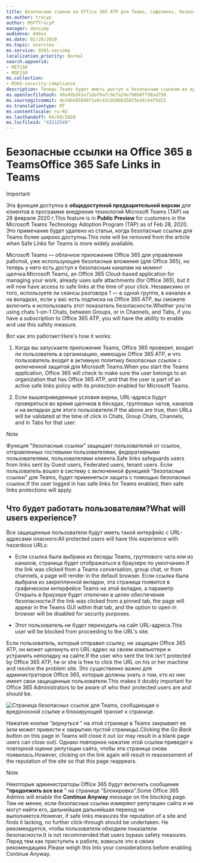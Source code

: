 ```yaml
---
title: Безопасные ссылки на Office 365 ATP для Teams, сафелинкс, безопасные ссылки, блокировать вредоносные ссылки, Office 365 ATP, безопасные ссылки Teams, остановить пользователей щелкать неправильные ссылки, вредоносные ссылки
ms.author: tracyp
author: MSFTTracyP
manager: dansimp
audience: Admin
ms.date: 02/28/2020
ms.topic: overview
ms.service: O365-seccomp
localization_priority: Normal
search.appverid:
- MET150
- MOE150
ms.collection:
- M365-security-compliance
description: Теперь Teams будет иметь доступ к безопасным ссылкам во время щелчка. Если вы используете сеансы разговора 1 — от 1, между группами, в каналах и на вкладках, если у вас есть подписка на Office 365 ATP, вы сможете включить и использовать эту функцию безопасности.
ms.openlocfilehash: 49a49bd41e71daf0afc9e7a24e79898ff98ad798
ms.sourcegitcommit: 4a34b48584071e0c43c920bb35025e34cb4f5d15
ms.translationtype: MT
ms.contentlocale: ru-RU
ms.lasthandoff: 04/09/2020
ms.locfileid: "43212549"
---
```

<!--06/21/2019-->

# <a name="office-365-safe-links-in-teams"></a><span data-ttu-id="df27d-104">Безопасные ссылки на Office 365 в Teams</span><span class="sxs-lookup"><span data-stu-id="df27d-104">Office 365 Safe Links in Teams</span></span>

> [!IMPORTANT]
> <span data-ttu-id="df27d-105">Эта функция доступна в **общедоступной предварительной версии** для клиентов в программе внедрения технологий Microsoft Teams (TAP) на 28 февраля 2020 г.</span><span class="sxs-lookup"><span data-stu-id="df27d-105">This feature is in **Public Preview** for customers in the Microsoft Teams Technology Adoption Program (TAP) as of Feb 28, 2020.</span></span> <span data-ttu-id="df27d-106">Это примечание будет удалено из статьи, когда безопасные ссылки для Teams более широко доступны.</span><span class="sxs-lookup"><span data-stu-id="df27d-106">This note will be removed from the article when Safe Links for Teams is more widely available.</span></span>

<span data-ttu-id="df27d-107">Microsoft Teams — облачное приложение Office 365 для управления работой, уже использующее безопасные вложения (для Office 365), но теперь у него есть доступ к безопасным каналам на момент щелчка.</span><span class="sxs-lookup"><span data-stu-id="df27d-107">Microsoft Teams, an Office 365 Cloud-based application for managing your work, already uses safe attachments (for Office 365), but it will now have access to safe links at the time of your click.</span></span> <span data-ttu-id="df27d-108">Независимо от того, используете ли сеансы разговора 1 — в одной группе, в каналах и на вкладках, если у вас есть подписка на Office 365 ATP, вы сможете включить и использовать этот показатель безопасности.</span><span class="sxs-lookup"><span data-stu-id="df27d-108">Whether you're using chats 1-on-1 Chats, between Groups, or in Channels, and Tabs, if you have a subscription to Office 365 ATP, you will have the ability to enable and use this safety measure.</span></span>

<span data-ttu-id="df27d-109">Вот как это работает:</span><span class="sxs-lookup"><span data-stu-id="df27d-109">Here's how it works:</span></span> 

1. <span data-ttu-id="df27d-110">Когда вы запускаете приложение Teams, Office 365 проверит, входит ли пользователь в организацию, имеющую Office 365 ATP, и что пользователь входит в активную политику безопасных ссылок с включенной защитой для Microsoft Teams.</span><span class="sxs-lookup"><span data-stu-id="df27d-110">When you start the Teams application, Office 365 will check to make sure the user belongs to an organization that has Office 365 ATP, and that the user is part of an active safe links policy with its protection enabled for Microsoft Teams.</span></span>

2. <span data-ttu-id="df27d-111">Если вышеприведенные условия верны, URL-адреса будут проверяться во время щелчков в беседах, групповых чатов, каналов и на вкладках для этого пользователя.</span><span class="sxs-lookup"><span data-stu-id="df27d-111">If the above are true, then URLs will be validated at the time of click in Chats, Group Chats, Channels, and in Tabs for that user.</span></span>

> [!NOTE]
> <span data-ttu-id="df27d-112">Функция "безопасные ссылки" защищает пользователей от ссылок, отправленных гостевыми пользователями, федеративными пользователями, пользователями клиента.</span><span class="sxs-lookup"><span data-stu-id="df27d-112">Safe links safeguards users from links sent by Guest users, Federated users, tenant users.</span></span> <span data-ttu-id="df27d-113">Если пользователь вошел в систему с включенной функцией "безопасные ссылки" для Teams, будет применяться защита с помощью безопасных ссылок.</span><span class="sxs-lookup"><span data-stu-id="df27d-113">If the user logged in has safe links for Teams enabled, then safe links protections will apply.</span></span>
 
## <a name="what-will-users-experience"></a><span data-ttu-id="df27d-114">Что будет работать пользователям?</span><span class="sxs-lookup"><span data-stu-id="df27d-114">What will users experience?</span></span> 

<span data-ttu-id="df27d-115">Все защищенные пользователи будут иметь такой интерфейс с URL-адресами опасного:</span><span class="sxs-lookup"><span data-stu-id="df27d-115">All protected users will have this experience with hazardous URLs:</span></span> 

- <span data-ttu-id="df27d-116">Если ссылка была выбрана из беседы Teams, группового чата или из каналов, страница будет отображаться в браузере по умолчанию.</span><span class="sxs-lookup"><span data-stu-id="df27d-116">If the link was clicked from a Teams conversation, group chat, or from channels, a page will render in the default browser.</span></span> <span data-ttu-id="df27d-117">Если ссылка была выбрана из закрепленной вкладки, эта страница появится в графическом интерфейсе Teams на этой вкладке, а параметр Открыть в браузере будет отключен в целях обеспечения безопасности.</span><span class="sxs-lookup"><span data-stu-id="df27d-117">If the link was clicked from a pinned tab, the page will appear in the Teams GUI within that tab, and the option to open in browser will be disabled for security purposes.</span></span>

- <span data-ttu-id="df27d-118">Этот пользователь не будет переходить на сайт URL-адреса.</span><span class="sxs-lookup"><span data-stu-id="df27d-118">This user will be blocked from proceeding to the URL's site.</span></span>

<span data-ttu-id="df27d-119">Если пользователь, который отправил ссылку, не защищен Office 365 ATP, он может щелкнуть его URL-адрес на своем компьютере и устранить неполадку на сайте.</span><span class="sxs-lookup"><span data-stu-id="df27d-119">If the user who sent the link isn't protected by Office 365 ATP, he or she is free to click the URL on his or her machine and resolve the problem site.</span></span> <span data-ttu-id="df27d-120">Это существенно важно для администраторов Office 365, которые должны знать о том, кто из них имеет свои защищенные пользователи.</span><span class="sxs-lookup"><span data-stu-id="df27d-120">This makes it doubly important for Office 365 Administrators to be aware of who their protected users are and should be.</span></span>

![Страница безопасных ссылок для Teams, сообщающая о вредоносной ссылке и блокирующей транзит к странице.](/microsoft-365/media/TP_SafelinksForTeams_Malicious.png)

<span data-ttu-id="df27d-122">Нажатие кнопки *"вернуться* " на этой странице в Teams закрывает ее (или может привести к закрытию пустой страницы).</span><span class="sxs-lookup"><span data-stu-id="df27d-122">Clicking the *Go Back* button on this page in Teams will close it out (or may result in a blank page users  can close out).</span></span> <span data-ttu-id="df27d-123">Однако повторное нажатие этой ссылки приведет к повторной оценке репутации сайта, чтобы эта страница снова появилась.</span><span class="sxs-lookup"><span data-stu-id="df27d-123">However, clicking on the link again will result in reassessment of the reputation of the site so that this page reappears.</span></span>

> [!NOTE]
><span data-ttu-id="df27d-124">Некоторые администраторы Office 365 будут включать сообщение **"продолжить все все** " на странице "Блокировка".</span><span class="sxs-lookup"><span data-stu-id="df27d-124">Some Office 365 Admins will enable the **Continue Anyway** message on the blocking page.</span></span> <span data-ttu-id="df27d-125">Тем не менее, если безопасные ссылки измеряют репутацию сайта и не могут найти его, дальнейшая дальнейшая переход не выполняется.</span><span class="sxs-lookup"><span data-stu-id="df27d-125">However, if safe links measures the reputation of a site and finds it lacking, no further click-through should be undertaken.</span></span> <span data-ttu-id="df27d-126">Не рекомендуется, чтобы пользователи обходили показатели безопасности.</span><span class="sxs-lookup"><span data-stu-id="df27d-126">It is not recommended that users bypass safety measures.</span></span> <span data-ttu-id="df27d-127">Перед тем как приступить к работе, взвесьте это в своих рекомендациях.</span><span class="sxs-lookup"><span data-stu-id="df27d-127">Please weigh this into your considerations before enabling Continue Anyway.</span></span> 

